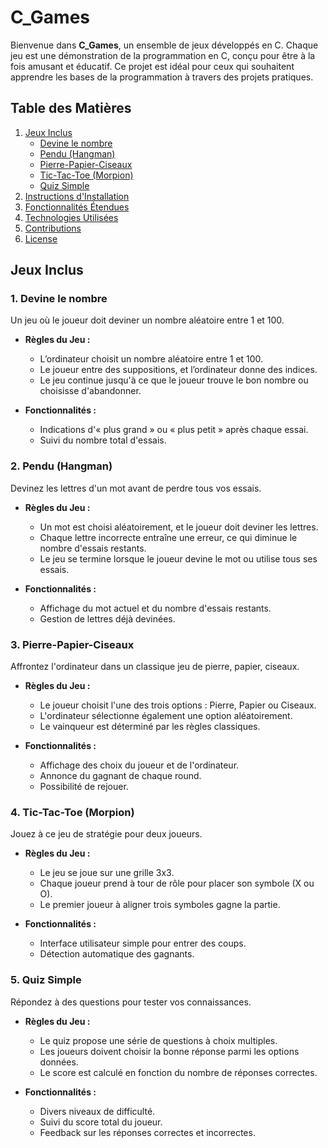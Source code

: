 # C_Games  

Bienvenue dans **C_Games**, un ensemble de jeux développés en C. Chaque jeu est une démonstration de la programmation en C, conçu pour être à la fois amusant et éducatif. Ce projet est idéal pour ceux qui souhaitent apprendre les bases de la programmation à travers des projets pratiques.  

## Table des Matières  
1. [Jeux Inclus](#jeux-inclus)  
    - [Devine le nombre](#1-devine-le-nombre)  
    - [Pendu (Hangman)](#2-pendu-hangman)  
    - [Pierre-Papier-Ciseaux](#3-pierre-papier-ciseaux)  
    - [Tic-Tac-Toe (Morpion)](#4-tic-tac-toe-morpion)  
    - [Quiz Simple](#5-quiz-simple)  
2. [Instructions d'Installation](#instructions-dinstallation)  
3. [Fonctionnalités Étendues](#fonctionnalités-étendues)  
4. [Technologies Utilisées](#technologies-utilisées)  
5. [Contributions](#contributions)  
6. [License](#license)  

## Jeux Inclus  

### 1. Devine le nombre  
Un jeu où le joueur doit deviner un nombre aléatoire entre 1 et 100.  

- **Règles du Jeu :**  
  - L’ordinateur choisit un nombre aléatoire entre 1 et 100.  
  - Le joueur entre des suppositions, et l’ordinateur donne des indices.  
  - Le jeu continue jusqu'à ce que le joueur trouve le bon nombre ou choisisse d'abandonner.  

- **Fonctionnalités :**   
  - Indications d'« plus grand » ou « plus petit » après chaque essai.  
  - Suivi du nombre total d'essais.  

### 2. Pendu (Hangman)  
Devinez les lettres d'un mot avant de perdre tous vos essais.  

- **Règles du Jeu :**  
  - Un mot est choisi aléatoirement, et le joueur doit deviner les lettres.  
  - Chaque lettre incorrecte entraîne une erreur, ce qui diminue le nombre d'essais restants.  
  - Le jeu se termine lorsque le joueur devine le mot ou utilise tous ses essais.  

- **Fonctionnalités :**  
  - Affichage du mot actuel et du nombre d'essais restants.  
  - Gestion de lettres déjà devinées.  

### 3. Pierre-Papier-Ciseaux  
Affrontez l'ordinateur dans un classique jeu de pierre, papier, ciseaux.  

- **Règles du Jeu :**  
  - Le joueur choisit l'une des trois options : Pierre, Papier ou Ciseaux.  
  - L'ordinateur sélectionne également une option aléatoirement.  
  - Le vainqueur est déterminé par les règles classiques.  

- **Fonctionnalités :**  
  - Affichage des choix du joueur et de l'ordinateur.  
  - Annonce du gagnant de chaque round.  
  - Possibilité de rejouer.  

### 4. Tic-Tac-Toe (Morpion)  
Jouez à ce jeu de stratégie pour deux joueurs.  

- **Règles du Jeu :**  
  - Le jeu se joue sur une grille 3x3.  
  - Chaque joueur prend à tour de rôle pour placer son symbole (X ou O).  
  - Le premier joueur à aligner trois symboles gagne la partie.  

- **Fonctionnalités :**  
  - Interface utilisateur simple pour entrer des coups.  
  - Détection automatique des gagnants.  

### 5. Quiz Simple    
Répondez à des questions pour tester vos connaissances.  

- **Règles du Jeu :**  
  - Le quiz propose une série de questions à choix multiples.  
  - Les joueurs doivent choisir la bonne réponse parmi les options données.  
  - Le score est calculé en fonction du nombre de réponses correctes.  

- **Fonctionnalités :**  
  - Divers niveaux de difficulté.  
  - Suivi du score total du joueur.  
  - Feedback sur les réponses correctes et incorrectes.  

